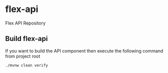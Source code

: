 # flex-api
Flex API Repository


## Build flex-api

If you want to build the API component then execute the following command from project root

```text
./mvnw clean verify
```
